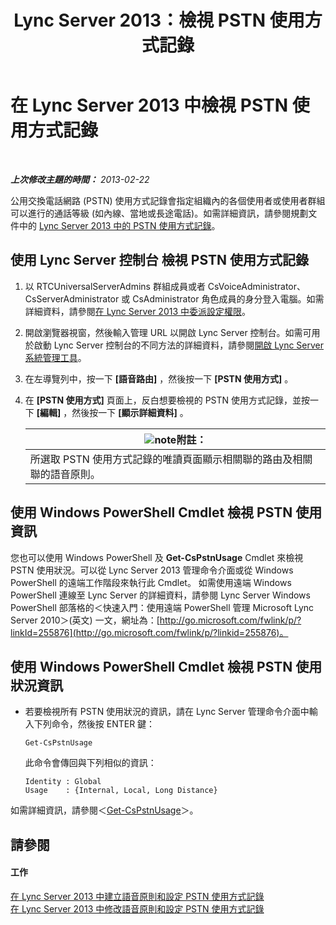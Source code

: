﻿---
title: Lync Server 2013：檢視 PSTN 使用方式記錄
TOCTitle: 檢視 PSTN 使用方式記錄
ms:assetid: 65025c78-c263-472c-9ff9-e170588f10b5
ms:mtpsurl: https://technet.microsoft.com/zh-tw/library/Gg398458(v=OCS.15)
ms:contentKeyID: 49291132
ms.date: 08/10/2015
mtps_version: v=OCS.15
ms.translationtype: HT
---

# 在 Lync Server 2013 中檢視 PSTN 使用方式記錄

 

_**上次修改主題的時間：** 2013-02-22_

公用交換電話網路 (PSTN) 使用方式記錄會指定組織內的各個使用者或使用者群組可以進行的通話等級 (如內線、當地或長途電話)。如需詳細資訊，請參閱規劃文件中的 [Lync Server 2013 中的 PSTN 使用方式記錄](lync-server-2013-pstn-usage-records.md)。

## 使用 Lync Server 控制台 檢視 PSTN 使用方式記錄

1.  以 RTCUniversalServerAdmins 群組成員或者 CsVoiceAdministrator、CsServerAdministrator 或 CsAdministrator 角色成員的身分登入電腦。如需詳細資料，請參閱[在 Lync Server 2013 中委派設定權限](lync-server-2013-delegate-setup-permissions.md)。

2.  開啟瀏覽器視窗，然後輸入管理 URL 以開啟 Lync Server 控制台。如需可用於啟動 Lync Server 控制台的不同方法的詳細資料，請參閱[開啟 Lync Server 系統管理工具](lync-server-2013-open-lync-server-administrative-tools.md)。

3.  在左導覽列中，按一下 **\[語音路由\]** ，然後按一下 **\[PSTN 使用方式\]** 。

4.  在 **\[PSTN 使用方式\]** 頁面上，反白想要檢視的 PSTN 使用方式記錄，並按一下 **\[編輯\]** ，然後按一下 **\[顯示詳細資料\]** 。
    
    <table>
    <thead>
    <tr class="header">
    <th><img src="images/Gg398811.note(OCS.15).gif" title="note" alt="note" />附註：</th>
    </tr>
    </thead>
    <tbody>
    <tr class="odd">
    <td>所選取 PSTN 使用方式記錄的唯讀頁面顯示相關聯的路由及相關聯的語音原則。</td>
    </tr>
    </tbody>
    </table>


## 使用 Windows PowerShell Cmdlet 檢視 PSTN 使用資訊

您也可以使用 Windows PowerShell 及 **Get-CsPstnUsage** Cmdlet 來檢視 PSTN 使用狀況。可以從 Lync Server 2013 管理命令介面或從 Windows PowerShell 的遠端工作階段來執行此 Cmdlet。 如需使用遠端 Windows PowerShell 連線至 Lync Server 的詳細資料，請參閱 Lync Server Windows PowerShell 部落格的＜快速入門：使用遠端 PowerShell 管理 Microsoft Lync Server 2010＞(英文) 一文，網址為：[http://go.microsoft.com/fwlink/p/?linkId=255876](http://go.microsoft.com/fwlink/p/?linkid=255876)。

## 使用 Windows PowerShell Cmdlet 檢視 PSTN 使用狀況資訊

  - 若要檢視所有 PSTN 使用狀況的資訊，請在 Lync Server 管理命令介面中輸入下列命令，然後按 ENTER 鍵：
    
        Get-CsPstnUsage
    
    此命令會傳回與下列相似的資訊：
    
        Identity : Global
        Usage    : {Internal, Local, Long Distance}

如需詳細資訊，請參閱＜[Get-CsPstnUsage](https://docs.microsoft.com/en-us/powershell/module/skype/Get-CsPstnUsage)＞。

## 請參閱

#### 工作

[在 Lync Server 2013 中建立語音原則和設定 PSTN 使用方式記錄](lync-server-2013-create-a-voice-policy-and-configure-pstn-usage-records.md)  
[在 Lync Server 2013 中修改語音原則和設定 PSTN 使用方式記錄](lync-server-2013-modify-a-voice-policy-and-configure-pstn-usage-records.md)

